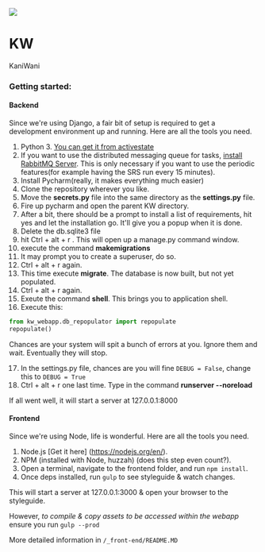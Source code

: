 ![](https://travis-ci.org/tadgh/KW.svg)


# KW
KaniWani

### Getting started:
#### Backend
Since we're using Django, a fair bit of setup is required to get a development environment up and running. Here are all the tools you need. 

1. Python 3. [You can get it from activestate](http://www.activestate.com/activepython/downloads)
2. If you want to use the distributed messaging queue for tasks, [install RabbitMQ Server](http://www.rabbitmq.com/download.html). This is only necessary if you want to use the periodic features(for example having the SRS run every 15 minutes).
3. Install Pycharm(really, it makes everything much easier)
4. Clone the repository wherever you like.
5. Move the **secrets.py** file into the same directory as the **settings.py** file. 
6. Fire up pycharm and open the parent KW directory. 
7. After a bit, there should be a prompt to install a list of requirements, hit yes and let the installation go. It'll give you a popup when it is done.
8. Delete the db.sqlite3 file 
9. hit Ctrl + alt + r . This will open up a manage.py command window. 
10. execute the command **makemigrations**
11. It may prompt you to create a superuser, do so.
12. Ctrl + alt + r again. 
13. This time execute **migrate**. The database is now built, but not yet populated. 
14. Ctrl + alt + r again. 
15. Exeute the command **shell**. This brings you to application shell.
16. Execute this:

```python
from kw_webapp.db_repopulator import repopulate
repopulate()
```
Chances are your system will spit a bunch of errors at you. Ignore them and wait. Eventually they will stop. 

17. In the settings.py file, chances are you will fine `DEBUG = False`, change this to `DEBUG = True`
18. Ctrl + alt + r one last time. Type in the command **runserver --noreload**

If all went well, it will start a server at 127.0.0.1:8000

#### Frontend
Since we're using Node, life is wonderful. Here are all the tools you need. 

1. Node.js [Get it here] (https://nodejs.org/en/).
2. NPM (installed with Node, huzzah) (does this step even count?).
3. Open a terminal, navigate to the frontend folder, and run `npm install`.
4. Once deps installed, run `gulp` to see styleguide & watch changes.

This will start a server at 127.0.0.1:3000 & open your browser to the styleguide.

However, *to compile & copy assets to be accessed within the webapp* ensure you run `gulp --prod`

More detailed information in `/_front-end/README.MD`
